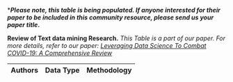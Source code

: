 
***_Please note, this table is being populated. If anyone interested for their paper to be included in this community resource, please send us your paper title_.**


**Review of Text data mining Research.** _This Table is a part of our paper. For more details, refer to our paper: [Leveraging Data Science To Combat COVID-19: A Comprehensive Review](https://www.researchgate.net/publication/340687152_Leveraging_Data_Science_To_Combat_COVID-19_A_Comprehensive_Review)_


| Authors |Data Type | Methodology|
| :---  | :--- | :--- |
